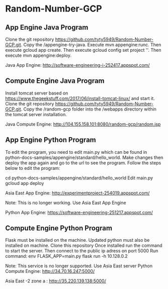 # Random-Number-GCP

## App Engine Java Program

Clone the git repository https://github.com/tyty5949/Random-Number-GCP.git.
Copy the /appengine-try-java.
Execute mvn appengine:runc. Then execute gcloud app create. Then execute gcloud config set project '<your project name>'.
Then execute mvn appengine:deploy.


Java App Engine: http://software-engineering-i-252417.appspot.com/

## Compute Engine Java Program

Install tomcat server based on https://www.thegeekstuff.com/2017/06/install-tomcat-linux/ and start it.
Clone the git repository https://github.com/tyty5949/Random-Number-GCP.git. Copy the /random-gcp folder into the
/webapps directory within the tomcat server installation.

Java Compute Engine: http://104.155.158.101:8080/random-gcp/random.jsp

## App Engine Python Program

To edit the program, you need to edit main.py which can be found in
python-docs-samples/appengine/standard/hello_world. Make changes then
deploy the app again and go to the url to see the program. Follow the
steps below to edit the program:

cd python-docs-samples/appengine/standard/hello_world
Edit main.py
gcloud app deploy


Asia East App Engine: http://experimentproject-254019.appspot.com/

Note: This is no longer working. Use Asia East App Engine

Python App Engine: https://software-engineering-251217.appspot.com/

## Compute Engine Python Program

Flask must be installed on the machine. 
Updated python must also be installed on machine.
Clone this repository
Once installed run the command to start the server.
Then connect to the public ip adress on port 5000
Run command: env FLASK_APP=main.py flask run -h 10.128.0.2


Note: This service is no longer supported. Use Asia East server
Python Compute Engine: http://34.70.16.247:5000/

Asia East -2 zone a  : http://35.220.139.138:5000/
